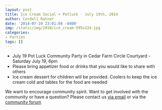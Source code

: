 ```yaml
---
layout: post
title: Ice Cream Social + Potluck - July 19th, 2014
author: Cordell Ratner
date: '2014-07-19 23:01:04 -0400'
img: /static/img/2010/ice_cream-595x224.jpg
categories:
- Parties
tags: []
---
```

* July 19 Pot Luck Community Party in Cedar Farm Circle Courtyard - Saturday July 19, 6pm
* Please bring appetizer food or drinks that you would like to share with others
* Ice cream dessert for children will be provided. Coolers to keep the ice cream cold and tables for the food are needed

We want to encourage community spirit. Want to get involved with the community or have a question? Please 
contact us [via email](mailto:home@kendalsquare.com) or via the [community forum](/forum)


